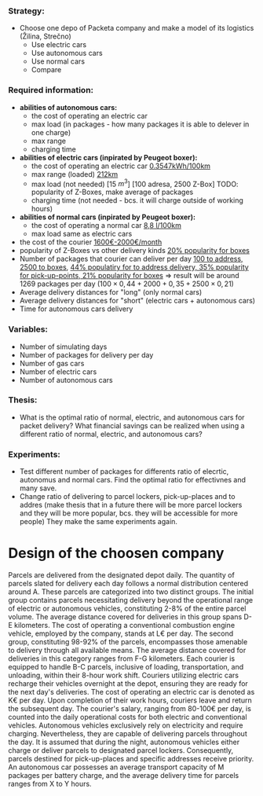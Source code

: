 
### Strategy:

+ Choose one depo of Packeta company and make a model of its logistics (Žilina, Strečno)
    - Use electric cars
    - Use autonomous cars
    - Use normal cars
    - Compare


### Required information:

+ **abilities of autonomous cars:**
    + the cost of operating an electric car
    + max load (in packages - how many packages it is able to delever in one charge)
    + max range
    + charging time
+ **abilities of electric cars (inpirated by Peugeot boxer):**
    + the cost of operating an electric car [0.3547kWh/100km](https://www.peugeot.cz/modelova-rada/boxer-furgon.html)
    + max range (loaded) [212km](https://www.peugeot.cz/modelova-rada/boxer-furgon.html)
    + max load (not needed) [15 $m^3$] [100 adresa, 2500 Z-Box] TODO: popularity of Z-Boxes, make average of packages
    + charging time (not needed - bcs. it will charge outside of working hours)
+ **abilities of normal cars (inpirated by Peugeot boxer):**
    + the cost of operating a normal car [8,8 l/100km](https://www.peugeot.cz/modelova-rada/boxer-furgon.html)
    + max load same as electric cars
+ the cost of the courier [1600€-2000€/month](https://www.profesia.sk/praca/packeta-slovakia/O4706942)
+ popularity of Z-Boxes vs other delivery kinds [20% popularity for boxes](https://komoraplus.cz/2023/09/21/nad-boxy-stale-jasne-vede-doruceni-domu/)
+ Number of packages that courier can deliver per day [100 to address, 2500 to boxes](https://www.forbes.sk/packeta-slovakia-dorucila-medzirocne-o-36-percent-viac-zasielok-ludia-si-oblubili-najma-z-boxy/), [44% populatiry for to address delivery, 35% popularity for pick-up-points, 21% popularity for boxes](https://komoraplus.cz/2023/09/21/nad-boxy-stale-jasne-vede-doruceni-domu/) => result will be around 1269 packages per day ($100×0,44+2000+0,35+2500×0,21$)
+ Average delivery distances for "long" (only normal cars)
+ Average delivery distances for "short" (electric cars + autonomous cars) 
+ Time for autonomous cars  delivery


### Variables:

+ Number of simulating days
+ Number of packages for delivery per day
+ Number of gas cars
+ Number of electric cars
+ Number of autonomous cars


### Thesis:

+ What is the optimal ratio of normal, electric, and autonomous cars for packet delivery? What financial savings can be realized when using a different ratio of normal, electric, and autonomous cars?

### Experiments:

+ Test different number of packages for differents ratio of elecrtic, autonomus and normal cars. Find the optimal ratio for effectivnes and many save.
+ Change ratio of delivering to parcel lockers, pick-up-places and to addres (make thesis that in a future there will be more parcel lockers and they will be more popular, bcs. they will be accessible for more people) They make the same experiments again.


# Design of the choosen company

Parcels are delivered from the designated depot daily. The quantity of parcels slated for delivery each day follows a normal distribution centered around A. These parcels are categorized into two distinct groups. The initial group contains parcels necessitating delivery beyond the operational range of electric or autonomous vehicles, constituting 2-8% of the entire parcel volume. The average distance covered for deliveries in this group spans D-E kilometers. The cost of operating a conventional combustion engine vehicle, employed by the company, stands at L€ per day.
The second group, constituting 98-92% of the parcels, encompasses those amenable to delivery through all available means. The average distance covered for deliveries in this category ranges from F-G kilometers. Each courier is equipped to handle B-C parcels, inclusive of loading, transportation, and unloading, within their 8-hour work shift. Couriers utilizing electric cars recharge their vehicles overnight at the depot, ensuring they are ready for the next day's deliveries. The cost of operating an electric car is denoted as K€ per day.
Upon completion of their work hours, couriers leave and return the subsequent day. The courier's salary, ranging from 80-100€ per day, is counted into the daily operational costs for both electric and conventional vehicles. Autonomous vehicles exclusively rely on electricity and require charging. Nevertheless, they are capable of delivering parcels throughout the day. It is assumed that during the night, autonomous vehicles either charge or deliver parcels to designated parcel lockers. Consequently, parcels destined for pick-up-places and specific addresses receive priority.
An autonomous car possesses an average transport capacity of M packages per battery charge, and the average delivery time for parcels ranges from X to Y hours.